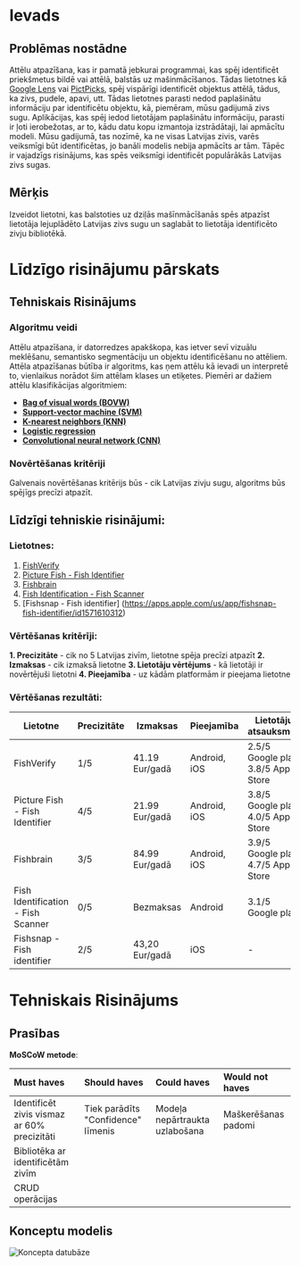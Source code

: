 # Ievads

## Problēmas nostādne

Attēlu atpazīšana, kas ir pamatā jebkurai programmai, kas spēj identificēt priekšmetus bildē vai attēlā, balstās uz mašinmācīšanos. Tādas lietotnes kā [Google Lens](https://lens.google/) vai [PictPicks](https://play.google.com/store/apps/details?id=jp.mydns.usagigoya.imagesearchviewer&hl=en&gl=US), spēj vispārīgi identificēt objektus attēlā, tādus, ka zivs, pudele, apavi, utt. Tādas lietotnes parasti nedod paplašinātu informāciju par identificētu objektu, kā, piemēram, mūsu gadijumā zivs sugu. Aplikācijas, kas spēj iedod lietotājam paplašinātu informāciju, parasti ir ļoti ierobežotas, ar to, kādu datu kopu izmantoja izstrādātaji, lai apmācītu modeli. Mūsu gadijumā, tas nozīmē, ka ne visas Latvijas zivis, varēs veiksmīgi būt identificētas, jo banāli modelis nebija apmācīts ar tām. Tāpēc ir vajadzīgs risinājums, kas spēs veiksmīgi identificēt populārākās Latvijas zivs sugas.

## Mērķis

Izveidot lietotni, kas balstoties uz dziļās mašīnmācīšanās spēs atpazīst lietotāja lejuplādēto Latvijas zivs sugu un saglabāt to lietotāja identificēto zivju bibliotēkā.

# Līdzīgo risinājumu pārskats

## Tehniskais Risinājums

### Algoritmu veidi

Attēlu atpazīšana, ir datorredzes apakškopa, kas ietver sevī vizuālu meklēšanu, semantisko segmentāciju un objektu identificēšanu no attēliem. Attēla atpazīšanas būtība ir algoritms, kas ņem attēlu kā ievadi un interpretē to, vienlaikus norādot šim attēlam klases un etiķetes. Piemēri ar dažiem attēlu klasifikācijas algoritmiem:

- [**Bag of visual words (BOVW)**](https://towardsdatascience.com/bag-of-visual-words-in-a-nutshell-9ceea97ce0fb)
- [**Support-vector machine (SVM)**](https://en.wikipedia.org/wiki/Support-vector_machine)
- [**K-nearest neighbors (KNN)**](https://towardsdatascience.com/machine-learning-basics-with-the-k-nearest-neighbors-algorithm-6a6e71d01761)
- [**Logistic regression**](https://medium.com/swlh/logistic-regression-for-image-classification-e15d0ae59ce9)
- [**Convolutional neural network (CNN)**](https://towardsdatascience.com/wtf-is-image-classification-8e78a8235acb)

### Novērtēšanas kritēriji

Galvenais novērtēšanas kritērijs būs - cik Latvijas zivju sugu, algoritms būs spējīgs precīzi atpazīt.

## Līdzīgi tehniskie risinājumi:

### Lietotnes:

1. [FishVerify](https://www.fishverify.com/)
2. [Picture Fish - Fish Identifier](https://play.google.com/store/apps/details?id=com.glority.picturefish&hl=en&gl=US)
3. [Fishbrain](https://fishbrain.com/)
4. [Fish Identification - Fish Scanner](https://play.google.com/store/apps/details?id=e.fish.natureai&hl=en&gl=US)
5. [Fishsnap - Fish identifier] (https://apps.apple.com/us/app/fishsnap-fish-identifier/id1571610312)

### Vērtēšanas kritērīji:

**1. Precizitāte** - cik no 5 Latvijas zivīm, lietotne spēja precīzi atpazīt
**2. Izmaksas** - cik izmaksā lietotne
**3. Lietotāju vērtējums** - kā lietotāji ir novērtējuši lietotni
**4. Pieejamība** - uz kādām platformām ir pieejama lietotne

### Vērtēšanas rezultāti:

| Lietotne                           | Precizitāte | Izmaksas       | Pieejamība   | Lietotāju atsauksmes                    |
| ---------------------------------- | ----------- | -------------- | ------------ | --------------------------------------- |
| FishVerify                         | 1/5         | 41.19 Eur/gadā | Android, iOS | 2.5/5 Google play <br />3.8/5 App Store |
| Picture Fish - Fish Identifier     | 4/5         | 21.99 Eur/gadā | Android, iOS | 3.8/5 Google play <br />4.0/5 App Store |
| Fishbrain                          | 3/5         | 84.99 Eur/gadā | Android, iOS | 3.9/5 Google play<br />4.7/5 App Store  |
| Fish Identification - Fish Scanner | 0/5         | Bezmaksas      | Android      | 3.1/5 Google play                       |
| Fishsnap - Fish identifier         | 2/5         | 43,20 Eur/gadā | iOS          | -


# Tehniskais Risinājums

## Prasības

**MoSCoW metode**:

| Must haves                                  | Should haves                       | Could haves                    | Would not haves     |
| :------------------------------------------ | :--------------------------------- | :----------------------------- | :------------------ |
| Identificēt zivis vismaz ar 60% precizitāti | Tiek parādīts "Confidence" līmenis | Modeļa nepārtraukta uzlabošana | Maškerēšanas padomi |
| Bibliotēka ar identificētām zivīm           |                                    |                                |                     |
| CRUD operācijas                             |                                    |                                |                     |

## Konceptu modelis



![Koncepta datubāze](https://i.ibb.co/sFNKxBC/Untitled-1.png)
